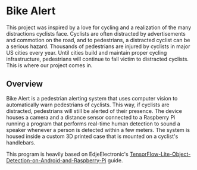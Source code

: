 # Bike Alert
This project was inspired by a love for cycling and a realization of the many distractions cyclists face. Cyclists are often distracted by advertisements and commotion on the road, and to pedestrians, a distracted cyclist can be a serious hazard. Thousands of pedestrians are injured by cyclists in major US cities every year. Until cities build and maintain proper cycling infrastructure, pedestrians will continue to fall victim to distracted cyclists. This is where our project comes in.

Overview
-----
Bike Alert is a pedestrian alerting system that uses computer vision to automatically warn pedestrians of cyclists. This way, if cyclists are distracted, pedestrians will still be alerted of their presence. The device houses a camera and a distance sensor connected to a Raspberry Pi running a program that performs real-time human detection to sound a speaker whenever a person is detected within a few meters. The system is housed inside a custom 3D printed case that is mounted on a cyclist's handlebars.

This program is heavily based on EdjeElectronic's [TensorFlow-Lite-Object-Detection-on-Android-and-Raspberry-Pi](https://github.com/EdjeElectronics/TensorFlow-Lite-Object-Detection-on-Android-and-Raspberry-Pi/blob/master/Raspberry_Pi_Guide.md) guide.
